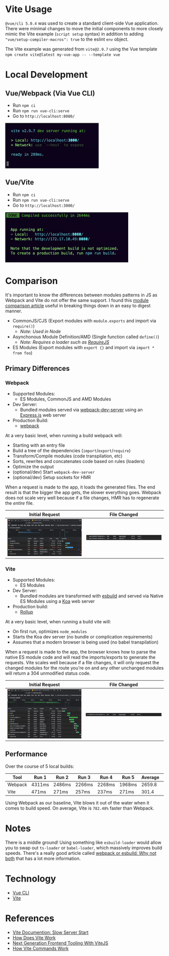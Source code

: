 # Vite Usage

`@vue/cli 5.0.4` was used to create a standard client-side Vue application. There were minimal changes to move the initial components to more closely mimic the Vite example (`script setup` syntax) in addition to adding `"vue/setup-compiler-macros": true` to the eslint `env` object.

The Vite example was generated from `vite@2.9.7` using the Vue template `npm create vite@latest my-vue-app -- --template vue`

# Local Development

## Vue/Webpack (Via Vue CLI)

- Run `npm ci`
- Run `npm run vue-cli:serve`
- Go to `http://localhost:8080/`

![Vite Local Build](./docs/local-build-vite.png)

## Vue/Vite

- Run `npm ci`
- Run `npm run vue-cli:serve`
- Go to `http://localhost:3000/`

![Vue CLI Local Build](./docs/local-build-vue-cli.png)

# Comparison

It's important to know the differences between modules patterns in JS as Webpack and Vite do not offer the same support. I found this [module comparison article](https://blog.sessionstack.com/how-javascript-works-the-module-pattern-comparing-commonjs-amd-umd-and-es6-modules-437f77548437) useful in breaking things down in an easy to digest manner.

* CommonJS/CJS (Export modules with `module.exports` and import via `require()`)
    * _Note: Used in Node_
* Asynchonous Module Definition/AMD (Single function called `define()`)
    * _Note: Requires a loader such as [RequireJS](https://requirejs.org/)_
* ES Modules (Export modules with `export {}` and import via `import * from foo`)
## Primary Differences
### Webpack

* Supported Modules:
    * ES Modules, CommonJS and AMD Modules
* Dev Server:
    * Bundled modules served via [webpack-dev-server](https://webpack.js.org/configuration/dev-server/) using an [Express.js](https://expressjs.com/) web server
* Production Build:
    * [webpack](https://webpack.js.org/)

At a very basic level, when running a build webpack will:
* Starting with an entry file
* Build a tree of the dependencies (`import`/`export`/`require`)
* Transform/Compile modules (code transpilation, etc)
* Sorts, rewrites and concatenates code based on rules (loaders)
* Optimize the output
* (optional/dev) Start `webpack-dev-server`
* (optional/dev) Setup sockets for HMR

When a request is made to the app, it loads the generated files. The end result is that the bigger the app gets, the slower everything goes. Webpack does not scale very well because if a file changes, HMR has to regenerate the _entire_ file.

| Initial Request                                           | File Changed                                                  |
|-----------------------------------------------------------|---------------------------------------------------------------|
| ![Vue CLI HMR: Initial Request](./docs/vue-cli-hmr-1.png) | ![Vue CLI HMR: File Change Request](./docs/vue-cli-hmr-2.png) |

### Vite

* Supported Modules:
    * ES Modules
* Dev Server:
    * Bundled modules are transformed with [esbuild](https://esbuild.github.io/) and served via Native ES Modules using a [Koa](https://koajs.com/) web server
* Production build:
    * [Rollup](https://rollupjs.org/guide/en/)

At a very basic level, when running a build vite will:
* On first run, optimizes `node_modules`
* Starts the Koa dev server (no bundle or complication requirements)
* Assumes that a modern browser is being used (no babel transpilation)

When a request is made to the app, the browser knows how to parse the native ES module code and will read the imports/exports to generate the requests. Vite scales well because if a file changes, it will only request the changed modules for the route you're on and any other unchanged modules will return a 304 unmodified status code.

| Initial Request                                     | File Changed                                            |
|-----------------------------------------------------|---------------------------------------------------------|
| ![Vite HMR: Initial Request](./docs/vite-hmr-1.png) | ![Vite HMR: File Change Request](./docs/vite-hmr-2.png) |

## Performance

Over the course of 5 local builds:

| Tool    | Run 1  | Run 2  | Run 3  | Run 4  | Run 5  | Average | Diff     |
|---------|--------|--------|--------|--------|--------|---------|----------|
| Webpack | 4311ms | 2486ms | 2266ms | 2268ms | 1968ms | 2659.8  | 0        |
| Vite    | 471ms  | 271ms  | 257ms  | 237ms  | 271ms  | 301.4   | +782.48% |

Using Webpack as our baseline, Vite blows it out of the water when it comes to build speed. On average, Vite is `782.48%` faster than Webpack.

# Notes

There is a middle ground! Using something like `esbuild-loader` would allow you to swap out `ts-loader` or `babel-loader`, which massively improves build speeds. There's a really good article called [webpack or esbuild: Why not both](https://blog.logrocket.com/webpack-or-esbuild-why-not-both/) that has a lot more information.
# Technology

- [Vue CLI](https://cli.vuejs.org/)
- [Vite](https://vitejs.dev/)

# References

- [Vite Documention: Slow Server Start](https://vitejs.dev/guide/why.html#slow-server-start)
- [How Does Vite Work](https://harlanzw.com/blog/how-the-heck-does-vite-work/)
- [Next Generation Frontend Tooling With ViteJS](https://www.youtube.com/watch?v=UJypSr8IhKY)
- [How Vite Commands Work](https://github.com/vitejs/vite/discussions/2213#discussioncomment-401225)
